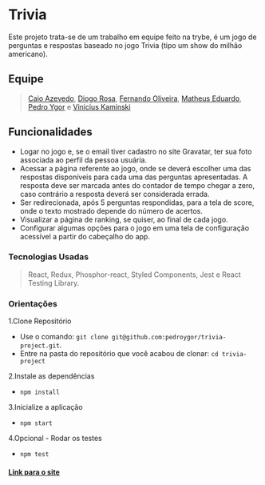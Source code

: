 # Trivia

Este projeto trata-se de um trabalho em equipe feito na trybe, é um jogo de perguntas e respostas baseado no jogo Trivia (tipo um show do milhão americano).

## Equipe

> [Caio Azevedo](https://github.com/CaiooAzevedoo), [Diogo Rosa](https://github.com/DiogoSouza21), [Fernando Oliveira](https://github.com/Fernando-Oli), [Matheus Eduardo](https://github.com/Matheus-Azevedo), [Pedro Ygor](https://github.com/pedroygor) e [Vinicius Kaminski](https://github.com/KaminskiFking)

## Funcionalidades

- Logar no jogo e, se o email tiver cadastro no site Gravatar, ter sua foto associada ao perfil da pessoa usuária.
- Acessar a página referente ao jogo, onde se deverá escolher uma das respostas disponíveis para cada uma das perguntas apresentadas. A resposta deve ser marcada antes do contador de tempo chegar a zero, caso contrário a resposta deverá ser considerada errada.
- Ser redirecionada, após 5 perguntas respondidas, para a tela de score, onde o texto mostrado depende do número de acertos.
- Visualizar a página de ranking, se quiser, ao final de cada jogo.
- Configurar algumas opções para o jogo em uma tela de configuração acessível a partir do cabeçalho do app.

### Tecnologias Usadas

> React, Redux, Phosphor-react, Styled Components, Jest e React Testing Library.

### Orientações

1.Clone Repositório

- Use o comando: `git clone git@github.com:pedroygor/trivia-project.git`.
- Entre na pasta do repositório que você acabou de clonar: `cd trivia-project`

2.Instale as dependências

- `npm install`

3.Inicialize a aplicação

- `npm start`

4.Opcional - Rodar os testes

- `npm test`

#### [Link para o site](https://pedroygor-trivia.netlify.app/)

